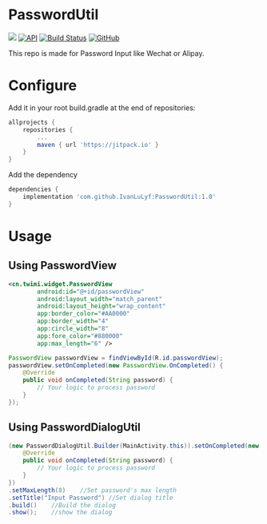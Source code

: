 # PasswordUtil

[![](https://jitpack.io/v/IvanLuLyf/PasswordUtil.svg)](https://jitpack.io/#IvanLuLyf/PasswordUtil)
[![API](https://img.shields.io/badge/API-23%2B-blue.svg?style=flat)](https://android-arsenal.com/api?level=23)
[![Build Status](https://travis-ci.org/IvanLuLyf/PasswordUtil.svg?branch=master)](https://travis-ci.org/IvanLuLyf/PasswordUtil)
[![GitHub](https://img.shields.io/github/license/IvanLuLyf/PasswordUtil.svg?color=blue)](https://github.com/IvanLuLyf/PasswordUtil/blob/master/README.md)

This repo is made for Password Input like Wechat or Alipay.

# Configure

Add it in your root build.gradle at the end of repositories:

```gradle
allprojects {
    repositories {
        ...
        maven { url 'https://jitpack.io' }
    }
}
```

Add the dependency

```gradle
dependencies {
    implementation 'com.github.IvanLuLyf:PasswordUtil:1.0'
}
```

# Usage

## Using PasswordView
```xml
<cn.twimi.widget.PasswordView
        android:id="@+id/passwordView"
        android:layout_width="match_parent"
        android:layout_height="wrap_content"
        app:border_color="#AA0000"
        app:border_width="4"
        app:circle_width="8"
        app:fore_color="#880000"
        app:max_length="6" />
```

```java
PasswordView passwordView = findViewById(R.id.passwordView);
passwordView.setOnCompleted(new PasswordView.OnCompleted() {
    @Override
    public void onCompleted(String password) {
        // Your logic to process password
    }
});
```

## Using PasswordDialogUtil
```java
(new PasswordDialogUtil.Builder(MainActivity.this)).setOnCompleted(new PasswordDialogUtil.OnPasswordCompleted() {
    @Override
    public void onCompleted(String password) {
        // Your logic to process password
    }
})
.setMaxLength(8)    //Set password's max length
.setTitle("Input Password") //Set dialog title
.build()    //Build the dialog
.show();    //show the dialog
```
